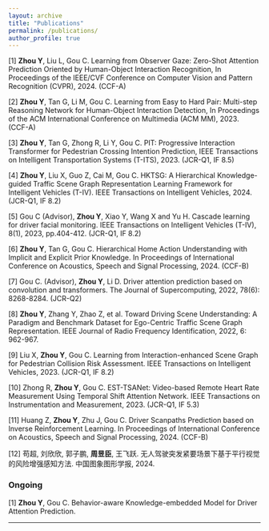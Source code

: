 ```yaml
---
layout: archive
title: "Publications"
permalink: /publications/
author_profile: true
---
```


[1] **Zhou Y**, Liu L, Gou C. Learning from Observer Gaze: Zero-Shot Attention Prediction Oriented by Human-Object Interaction Recognition, In Proceedings of the IEEE/CVF Conference on Computer Vision and Pattern Recognition (CVPR), 2024.  (CCF-A)

[2] **Zhou Y**, Tan G, Li M, Gou C. Learning from Easy to Hard Pair: Multi-step Reasoning Network for Human-Object Interaction Detection, In Proceedings of the ACM International Conference on Multimedia (ACM MM), 2023. (CCF-A)  

[3] **Zhou Y**, Tan G, Zhong R, Li Y, Gou C. PIT: Progressive Interaction Transformer for Pedestrian Crossing Intention Prediction, IEEE Transactions on Intelligent Transportation Systems (T-ITS), 2023. (JCR-Q1, IF 8.5)  

[4] **Zhou Y**, Liu X, Guo Z, Cai M, Gou C.  HKTSG: A Hierarchical Knowledge-guided Traffic Scene Graph Representation Learning Framework for Intelligent Vehicles (T-IV). IEEE Transactions on Intelligent Vehicles, 2024. (JCR-Q1, IF 8.2)  

[5] Gou C (Advisor), **Zhou Y**, Xiao Y, Wang X and Yu H. Cascade learning for driver facial monitoring. IEEE Transactions on Intelligent Vehicles (T-IV), 8(1), 2023, pp.404-412. (JCR-Q1, IF 8.2)  

[6] **Zhou Y**, Tan G, Gou C. Hierarchical Home Action Understanding with Implicit and Explicit Prior Knowledge. In Proceedings of International Conference on Acoustics, Speech and Signal Processing, 2024. (CCF-B)

[7] Gou C. (Advisor), **Zhou Y**, Li D. Driver attention prediction based on convolution and transformers. The Journal of Supercomputing, 2022, 78(6): 8268-8284. (JCR-Q2)  

[8] **Zhou Y**, Zhang Y, Zhao Z, et al. Toward Driving Scene Understanding: A Paradigm and Benchmark Dataset for Ego-Centric Traffic Scene Graph Representation. IEEE Journal of Radio Frequency Identification, 2022, 6: 962-967.  

[9] Liu X, **Zhou Y**, Gou C. Learning from Interaction-enhanced Scene Graph for Pedestrian Collision Risk Assessment. IEEE Transactions on Intelligent Vehicles, 2023. (JCR-Q1, IF 8.2)

[10] Zhong R, **Zhou Y**, Gou C. EST-TSANet: Video-based Remote Heart Rate Measurement Using Temporal Shift Attention Network. IEEE Transactions on Instrumentation and Measurement, 2023. (JCR-Q1, IF 5.3)

[11] Huang Z, **Zhou Y**, Zhu J, Gou C. Driver Scanpaths Prediction based on Inverse Reinforcement Learning. In Proceedings of International Conference on Acoustics, Speech and Signal Processing, 2024. (CCF-B)

[12] 苟超, 刘欣欣, 郭子鹏, **周昱臣**, 王飞跃.  无人驾驶突发紧要场景下基于平行视觉的风险增强感知方法. 中国图象图形学报, 2024.


### Ongoing

[1] **Zhou Y**, Gou C. Behavior-aware Knowledge-embedded Model for Driver Attention Prediction.


------

<!-- {% if author.googlescholar %}
  You can also find my articles on <u><a href="{{author.googlescholar}}">my Google Scholar profile</a>.</u>
{% endif %}

{% include base_path %}

{% for post in site.publications reversed %}
  {% include archive-single.html %}
{% endfor %} -->
